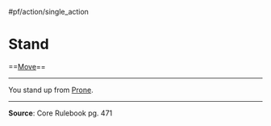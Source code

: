 #pf/action/single_action 
# Stand
==[Move](../Traits/Move.md)==

---
You stand up from [Prone](../Conditions/Prone.md).

---
**Source**: Core Rulebook pg. 471